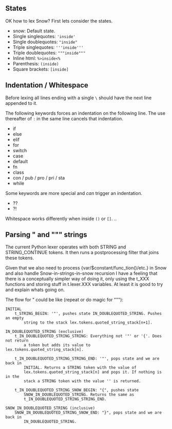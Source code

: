 ## States ##
OK how to lex Snow? First lets consider the states.

  * snow: Default state.
  * Single singlequotes: `'inside'`
  * Single doublequotes: `"inside"`
  * Triple singlequotes: `'''inside'''`
  * Triple doublequotes: `"""inside"""`
  * Inline html: `%>inside<%`
  * Parenthesis: `(inside)`
  * Square brackets: `[inside]`

## Indentation / Whitespace ##
Before lexing all lines ending with a single `\` should have the next line
appended to it.

The following keywords forces an indentation on the following line. The use
thereafter of `:` in the same line cancels that indentation.

  * if
  * else
  * elif
  * for
  * switch
  * case
  * default
  * fn
  * class
  * con / pub / pro / pri / sta
  * while

Some keywords are more special and _can_ trigger an indentation.

  * ??
  * ?!

Whitespace works differently when inside `()` or `[]`. ..

## Parsing " and """ strings ##
The current Python lexer operates with both STRING and STRING\_CONTINUE tokens.
It then runs a postprocessing filter that joins these tokens.

Given that we also need to process {var/$constant/func\_tion()/etc.} in Snow
and also handle Snow-in-strings-in-snow recursion I have a feeling that there is
a conceptually simpler way of doing it, only using the t\_XXX functions and
storing stuff in t.lexer.XXX variables. At least it is good to try and explain
whats going on.

The flow for " could be like (repeat or do magic for """):

```
INITIAL
    t_STRING_BEGIN: '"', pushes state IN_DOUBLEQUOTED_STRING. Pushes an empty
        string to the stack lex.tokens.quoted_string_stack[n+1].

IN_DOUBLEQUOTED_STRING (exclusive)
    t_IN_DOUBLEQUOTED_STRING_STRING: Everything not '"' or '{'. Does not return
        a token but adds its value to lex.tokens.quoted_string_stack[n].
    
    t_IN_DOUBLEQUOTED_STRING_STRING_END: '"', pops state and we are back in 
        INITIAL. Returns a STRING token with the value of 
        lex.tokens.quoted_string_stack[n] and pops it. If nothing is in the
        stack a STRING token with the value '' is returned.
        
    t_IN_DOUBLEQUOTED_STRING_SNOW_BEGIN: "{", pushes state 
        SNOW_IN_DOUBLEQUOTED_STRING. Returns the same as 
        t_IN_DOUBLEQUOTED_STRING_STRING_END.

SNOW_IN_DOUBLEQUOTED_STRING (inclusive)
    SNOW_IN_DOUBLEQUOTED_STRING_SNOW_END: "}", pops state and we are back in
        IN_DOUBLEQUOTED_STRING.
```